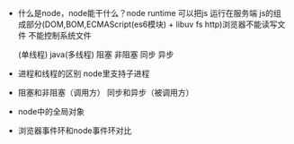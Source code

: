 - 什么是node，node能干什么？node runtime 可以把js 运行在服务端
  js的组成部分(DOM,BOM,ECMAScript(es6模块) + libuv fs http)浏览器不能读写文件 不能控制系统文件

  (单线程) java(多线程) 阻塞 非阻塞 同步 异步
- 进程和线程的区别 node里支持子进程
- 阻塞和非阻塞（调用方） 同步和异步（被调用方）
- node中的全局对象
- 浏览器事件环和node事件环对比
